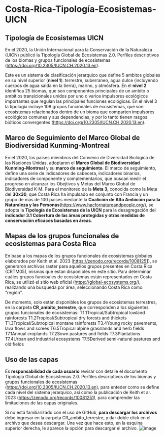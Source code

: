 # Costa-Rica-Tipología-Ecosistemas-UICN

## Tipología de Ecosistemas UICN

En el 2020, la Unión Internacional para la Conservación de la Naturaleza (UICN) publicó la Tipología Global de Ecosistemas 2.0. Perfiles descriptivos de los biomas y grupos funcionales de ecosistemas (<https://doi.org/10.2305/IUCN.CH.2020.13.en>).

Este es un sistema de clasificación jerarquico que define 5 ambitos globales en su nivel superior (**nivel 1**): terrestre, suberraneo, agua dulce (incluyendo cuerpos de agua salda en la tierra), marino, y atmósfera. En el **nivel 2** identifica 25 biomas, que son componentes principales de un ambito o ambitios transicionales unidos por uno o varios impulsores ecológicos importantes que regulan las principales funciones ecológicas. En el nivel 3 la tipología incluye 108 grupos funcionales de ecosistemas, que son ecosistemas relacionados dentro de un bioma que comparten impulsores ecológicos comunes y sus dependencias, y por lo tanto tienen rasgos bióticos convergentes (<https://doi.org/10.2305/IUCN.CH.2020.13.en>).

## Marco de Seguimiento del Marco Global de Biodiversidad Kunming-Montreal

En el 2020, los paises miembros del Convenio de Diversidad Biológica de las Naciones Unidas, adoptaron el **Marco Global de Biodiversidad Kunming-Montreal** y su **marco de seguimiento**. El marco de seguimiento, define una serie de indicadores de cabecera, indicadores binarios, indicadores de componente y complementarios, que buscan medir el progreso en alcanzar los Obejtivos y Metas del Marco Global de Biodiversidad K-M. 
Para el monitoreo de la **Meta 3**, conocida como la Meta del **30x30**, que Costa Rica ha impulsado en conjunto con Francia y un grupo de más de 100 paises mediante la **Coalición de Alta Ambición para la Naturaleza y las Personas**(<https://www.hacfornatureandpeople.org/>), se adopta la **Tipología de Ecosistemas de la UICN** para la desagregación del **indicador 3.1 Cobertura de las áreas protegidas y otras medidas de conservación eficaces basadas en áreas**.

## Mapas de los grupos funcionales de ecosistemas para Costa Rica

En base a los mapas de los grupos funcionales de ecosistemas globales elaborados por Keith et al. 2023 (<https://zenodo.org/records/10081251>), se generaron archivos raster para aquellos grupos presentes en Costa Rica (CRTM05), mismas que estan disponibles en este sitio. Para determinar cuáles grupos funcioales de ecosistemas están representados en Costa Rica, se utilizó el sitio web oficial (<https://global-ecosystems.org/>), realizando una busqueda por área, seleccionando Costa Rica como "región". 

De momento, solo están disponibles los grupos de ecosistemas terrestres, en la carpeta **CR_ambito_terrestre**, que corresponden a los siguientes grupos funcionales de ecosistemas:
T1.1Tropical/Subtropical lowland rainforests
T1.2Tropical/Subtropical dry forests and thickets
T1.3Tropical/Subtropical montane rainforests
T3.4Young rocky pavements, lava flows and screes
T6.5Tropical alpine grasslands and herb fields
T7.1Annual croplands
T7.2Sown pastures and fields
T7.3Plantations
T7.4Urban and industrial ecosystems
T7.5Derived semi-natural pastures and old fields

## Uso de las capas

Es **responsabilidad de cada usuario** revisar con detalle el documento Tipología Global de Ecosistemas 2.0. Perfiles descriptivos de los biomas y grupos funcionales de ecosistemas (<https://doi.org/10.2305/IUCN.CH.2020.13.en>), para enteder como se define cada nivel del sistema jerarquico, así como la publicación de Keith et al. 2023 (<https://zenodo.org/records/10081251>), para comprender las limitaciones de las capas originales.

Si no está familiarizado con el uso de GitHub, **para descargar los archivos** debe ingresar en la carpeta CR_ambito_terrestre, y dar doble click en el archivo que desea descargar. Una vez que hace esto, en la esquina superior derecha, le aparece la opción para descargar el archivo.
![image](https://github.com/GuidoSaborio/Costa-Rica-Tipologia-Ecosistemas-UICN/assets/60102773/5a80626c-b64c-46f7-b2c1-aa42389ebd71)


